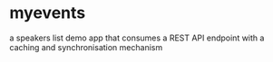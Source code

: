 # myevents
a speakers list demo app that consumes a REST API endpoint with a caching and synchronisation mechanism
